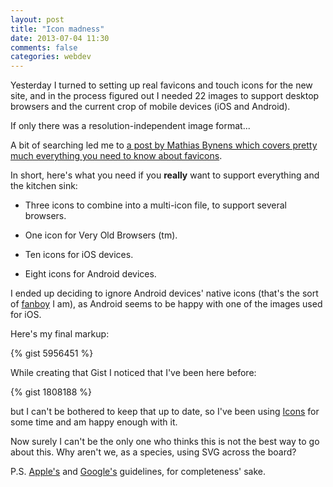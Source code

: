 ```yaml
---
layout: post
title: "Icon madness"
date: 2013-07-04 11:30
comments: false
categories: webdev
---
```

Yesterday I turned to setting up real favicons and touch icons for the new site,
and in the process figured out I needed 22 images to support desktop browsers
and the current crop of mobile devices (iOS and Android).

If only there was a resolution-independent image format...
<!-- more -->
A bit of searching led me to [a post by Mathias Bynens which covers pretty much
everything you need to know about favicons][0].

In short, here's what you need if you **really** want to support everything and
the kitchen sink:

* Three icons to combine into a multi-icon file, to support several browsers.

* One icon for Very Old Browsers (tm).

* Ten icons for iOS devices.

* Eight icons for Android devices.

I ended up deciding to ignore Android devices' native icons (that's the sort of
[fanboy][1] I am), as Android seems to be happy with one of the images used for
iOS.

Here's my final markup:

{% gist 5956451 %}

While creating that Gist I noticed that I've been here before:

{% gist 1808188 %}

but I can't be bothered to keep that up to date, so I've been using [Icons][2]
for some time and am happy enough with it.

Now surely I can't be the only one who thinks this is not the best way to go
about this. Why aren't we, as a species, using SVG across the board?

P.S. [Apple's][3] and [Google's][4] guidelines, for completeness' sake.

[0]: http://mathiasbynens.be/notes/touch-icons "Touch icons"
[1]: http://www.marco.org/2012/01/04/fanboy-theory "The Official Fanboy Theory"
[2]: https://itunes.apple.com/gb/app/icons/id413612688?mt=12 "App Store link"
[3]: https://developer.apple.com/library/ios/#documentation/UserExperience/Conceptual/MobileHIG/IconsImages/IconsImages.html "Custom Icon and Image Creation Guidelines"
[4]: https://developer.android.com/design/style/iconography.html "Iconography"
